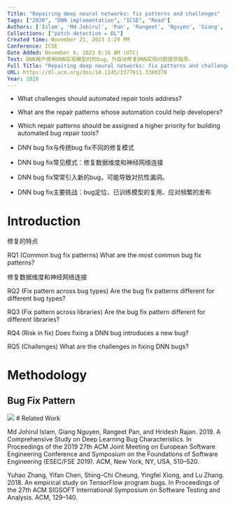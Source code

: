 ```yaml
---
Title: "Repairing deep neural networks: fix patterns and challenges"
Tags: ["2020", "DNN implementation", "ICSE", "Read"]
Authors: ['Islam', 'Md Johirul', 'Pan', 'Rangeet', 'Nguyen', 'Giang', 'Rajan', 'Hridesh']
Collections: ["patch detection ▸ DL"]
Created time: November 21, 2023 1:29 PM
Conference: ICSE
Date Added: November 6, 2023 8:16 AM (UTC)
Text: DNN用户使用DNN实现模型时的bug，为自动修复DNN实现问题提供指导。
Full Title: "Repairing deep neural networks: fix patterns and challenges"
URL: https://dl.acm.org/doi/10.1145/3377811.3380378
Year: 2020
---
```

- What challenges should automated repair tools address?
- What are the repair patterns whose automation could help developers?
- Which repair patterns should be assigned a higher priority for building automated bug repair tools?

- DNN bug fix与传统bug fix不同的修复模式
- DNN bug fix常见模式：修复数据维度和神经网络连接
- DNN bug fix常常引入新的bug，可能导致对抗性漏洞。
- DNN bug fix主要挑战：bug定位、已训练模型的复用、应对频繁的发布

# Introduction

修复的特点

RQ1 (Common bug fix patterns) What are the most common bug fix patterns? 

修复数据维度和神经网络连接

RQ2 (Fix pattern across bug types) Are the bug fix patterns different for different bug types? 

RQ3 (Fix pattern across libraries) Are the bug fix pattern different for different libraries? 

RQ4 (Risk in fix) Does fixing a DNN bug introduces a new bug? 

RQ5 (Challenges) What are the challenges in fixing DNN bugs?

# Methodology

## Bug Fix Pattern

<img src="/Repairing_deep_neural_networks_fix_patterns_and_ch/Untitled.png" className="img"/>
# Related Work

Md Johirul Islam, Giang Nguyen, Rangeet Pan, and Hridesh Rajan. 2019. A Comprehensive Study on Deep Learning Bug Characteristics. In Proceedings of the 2019 27th ACM Joint Meeting on European Software Engineering Conference and Symposium on the Foundations of Software Engineering (ESEC/FSE 2019). ACM, New York, NY, USA, 510–520.

Yuhao Zhang, Yifan Chen, Shing-Chi Cheung, Yingfei Xiong, and Lu Zhang. 2018. An empirical study on TensorFlow program bugs. In Proceedings of the 27th ACM SIGSOFT International Symposium on Software Testing and Analysis. ACM, 129–140.